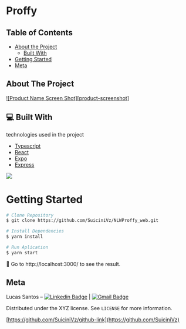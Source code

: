 # Proffy

## Table of Contents

* [About the Project](#about-the-project)
  * [Built With](#computer-built-with)
* [Getting Started](#getting-started)
* [Meta](#meta)



<!-- ABOUT THE PROJECT -->
## About The Project

[![Product Name Screen Shot][product-screenshot]](https://example.com)



## :computer: Built With

technologies used in the project

* [Typescript](https://www.typescriptlang.org/)      
* [React](https://reactjs.org/)      
* [Expo](https://expo.io/)       
* [Express](https://expressjs.com/)   


![](header.png)

<!-- GETTING STARTED -->
# Getting Started

```bash
# Clone Repository
$ git clone https://github.com/SuiciniVz/NLWProffy_web.git

# Install Dependencies
$ yarn install

# Run Aplication
$ yarn start
```
:eyes: Go to http://localhost:3000/ to see the result.

## Meta

Lucas Santos – [![Linkedin Badge](https://img.shields.io/badge/-LucasSantos-blue?style=flat-square&logo=Linkedin&logoColor=white&link=https://linkedin.com/in/lucas-santos-4519aa1b0/)](https://www.linkedin.com/in/lucas-santos-4519aa1b0/) 
| 
[![Gmail Badge](https://img.shields.io/badge/-lucasparaipaba113@gmail.com-c14438?style=flat-square&logo=Gmail&logoColor=white&link=mailto:lucasparaipaba113@gmail.com)](mailto:lucasparaipaba113@gmail.com)

Distributed under the XYZ license. See ``LICENSE`` for more information.

[https://github.com/SuiciniVz/github-link](https://github.com/SuiciniVz)

